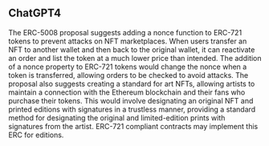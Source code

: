 ## ChatGPT4

The ERC-5008 proposal suggests adding a nonce function to ERC-721 tokens to prevent attacks on NFT marketplaces. When users transfer an NFT to another wallet and then back to the original wallet, it can reactivate an order and list the token at a much lower price than intended. The addition of a nonce property to ERC-721 tokens would change the nonce when a token is transferred, allowing orders to be checked to avoid attacks. The proposal also suggests creating a standard for art NFTs, allowing artists to maintain a connection with the Ethereum blockchain and their fans who purchase their tokens. This would involve designating an original NFT and printed editions with signatures in a trustless manner, providing a standard method for designating the original and limited-edition prints with signatures from the artist. ERC-721 compliant contracts may implement this ERC for editions.
